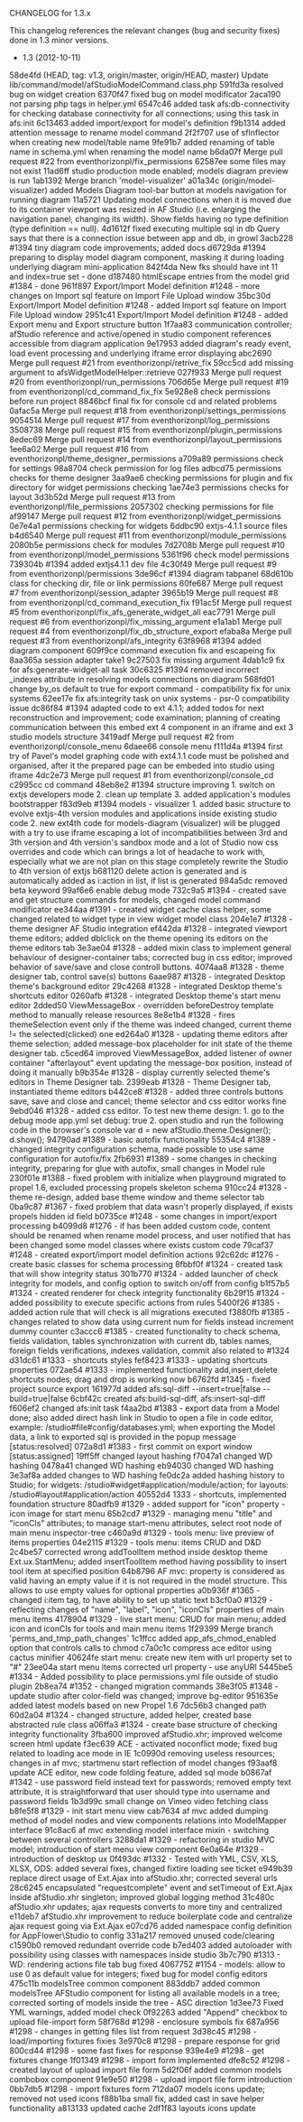 CHANGELOG for 1.3.x

This changelog references the relevant changes (bug and security fixes) done in 1.3 minor versions.

* 1.3 (2012-10-11)

58de4fd (HEAD, tag: v1.3, origin/master, origin/HEAD, master) Update lib/command/model/afStudioModelCommand.class.php
591fd3a resolved bug on widget creation
6370f47 fixed bug on model modificator
2aca190 not parsing php tags in helper.yml
6547c46 added task afs:db-connectivity for checking database connectivity for all connections; using this task in afs:init
6c13463 added import/export for model's definition
f9b1314 added attention message to rename model command
2f2f707 use of sfInflector when creating new model/table name
9fe91b7 added renaming of table name in schema.yml when renaming the model name
b6da07f Merge pull request #22 from eventhorizonpl/fix_permissions
62587ee some files may not exist
11ad6ff studio production mode enabled; models diagram preview is run
1ab1392 Merge branch 'model-visualizer'
a01a34c (origin/model-visualizer) added Models Diagram tool-bar button at models navigation  for running diagram
11a5721 Updating model connections when it is moved due to its container viewport was resized in AF Studio (i.e. enlarging the navigation panel, changing its width). Show fields having no type definition (type definition == null).
4d1612f fixed executing multiple sql in db Query says that there is a connection issue between app and db, in growl
3acb228 #1394 tiny diagram code improvements; added docs
d6729da #1394 preparing to display model diagram component, masking it during loading underlying diagram mini-application
842f4da New fks should have int 11 and index=true set - done
d187480 htmlEscape entries from the model grid #1384 - done
961f897 Export/Import Model definition #1248 - more changes on Import sql feature on Import File Upload window
35bc30d Export/Import Model definition #1248 - added Import sql feature on Import File Upload window
2951c41 Export/Import Model definition #1248 - added Export menu and Export structure button
1f7aa83 communication controller; afStudio reference and active/opened in studio component references accessible from diagram application
9e17953 added diagram's ready event, load event processing and underlying iframe error displaying
abc2690 Merge pull request #21 from eventhorizonpl/retrive_fix
59cc5cd add missing argument to afsWidgetModelHelper::retrieve
027f933 Merge pull request #20 from eventhorizonpl/run_permissions
706d65e Merge pull request #19 from eventhorizonpl/cd_command_fix_fix
5e928e8 check permissions before run project
8846bcf final fix for console cd and related problems
0afac5a Merge pull request #18 from eventhorizonpl/settings_permissions
9054514 Merge pull request #17 from eventhorizonpl/log_permissions
3508738 Merge pull request #15 from eventhorizonpl/plugin_permissions
8edec69 Merge pull request #14 from eventhorizonpl/layout_permissions
1ee6a02 Merge pull request #16 from eventhorizonpl/theme_designer_permissions
a709a89 permissions check for settings
98a8704 check permission for log files
adbcd75 permissions checks for theme designer
3aa9ae6 checking permissions for plugin and fix directory for widget permissions checking
1ae74e3 permissions checks for layout
3d3b52d Merge pull request #13 from eventhorizonpl/file_permissions
2057302 checking permissions for file
af99147 Merge pull request #12 from eventhorizonpl/widget_permissions
0e7e4a1 permissions checking for widgets
6ddbc90 extjs-4.1.1 source files
b4d6540 Merge pull request #11 from eventhorizonpl/module_permissions
2080b5e permissions check for modules
7d2708b Merge pull request #10 from eventhorizonpl/model_permissions
5361f96 check model permissions
739304b #1394 added extjs4.1.1 dev file
4c30f49 Merge pull request #9 from eventhorizonpl/permissions
3de96cf #1394 diagram tabpanel
68d610b class for checking dir, file or link permissions
60fe687 Merge pull request #7 from eventhorizonpl/session_adapter
3965b19 Merge pull request #8 from eventhorizonpl/cd_command_execution_fix
f91ac5f Merge pull request #5 from eventhorizonpl/fix_afs_generate_widget_all
eac7791 Merge pull request #6 from eventhorizonpl/fix_missing_argument
e1a1ab1 Merge pull request #4 from eventhorizonpl/fix_db_structure_export
efaba8a Merge pull request #3 from eventhorizonpl/afs_integrity
63f8968 #1394 added diagram component
609f9ce command execution fix and escapeing fix
8aa365a session adapter take1
9c27503 fix missing argument
4dab1c9 fix for afs:generate-widget-all task
30c6325 #1394 removed incorrect _indexes attribute in resolving models connections on diagram
568fd01 change by_os default to true for export command - compatibility fix for unix systems
62ee17e fix afs:integrity task on unix systems - psr-0 compatibility issue
dc86f84 #1394 adapted code to ext 4.1.1; added todos for next reconstruction and improvement; code examination; planning of creating communication between this embed ext 4 component in an iframe and ext 3 studio models structure
3419adf Merge pull request #2 from eventhorizonpl/console_menu
6daee66 console menu
f111d4a #1394 first try of Pavel's model graphing code with ext4.1.1 code must be polished and organised, after it the prepared page can be embeded into studio using iframe
4dc2e73 Merge pull request #1 from eventhorizonpl/console_cd
c2995cc cd command
48eb8e2 #1394 structure improving 1. switch on extjs developers mode 2. clean up template 3. added application's modules bootstrapper
f83d9eb #1394 models - visualizer    1. added basic structure to evolve extjs-4th version modules and applications inside existing studio code    2. new ext4th code for models-diagram (visualizer) will be plugged with a try to use iframe escaping a lot of incompatibilities between 3rd and 3th version and 4th version's sandbox mode and a lot of Studio now css overrides and code which can brings a lot of headache to work with, especially what we are not plan on this stage completely rewrite the Studio to 4th version of extjs
b681120 delete action is generated and is automatically added as i:action in list, if list is generated
984a5dc removed beta keyword
99af6e6 enable debug mode
732c9a5 #1394 - created save and get structure commands for models, changed model command modificator
ee344aa #1391 - created widget cache class helper, some changed related to widget type in view widget model class
204e1e7 #1328 - theme designer AF Studio integration
ef442da #1328 - integrated viewport theme editors; added dblclick on the theme opening its editors on the theme editors tab
3e3ae04 #1328 - added mixin class to implement general behaviour of designer-container tabs; corrected bug in css editor; improved behavior of save/save and close controll buttons.
4074aa8 #1328 - theme designer tab, control save(s) buttons
6aae987 #1328 - integrated Desktop theme's background editor
29c4268 #1328 - integrated Desktop theme's shortcuts editor
0260afb #1328 - integrated Desktop theme's start menu editor
2dded50 ViewMessageBox - overridden beforeDestroy template method to manually release resources
8e8e1b4 #1328 - fires themeSelection event only if the theme was indeed changed, current theme != the selected(clicked) one
ed264a0 #1328 - updating theme editors after theme selection; added message-box placeholder for init state of the theme designer tab.
c5ced64 improved ViewMessageBox, added listener of owner container "afterlayout" event updating the message-box position, instead of doing it manually
b9b354e #1328 - display currently selected theme's editors in Theme Designer tab.
2399eab #1328 - Theme Designer tab, instantiated theme editors
b442ce8 #1328 - added three controls buttons save, save and close and cancel; theme selector and css editor works fine
9ebd046 #1328 - added css editor. To test new theme design: 1. go to the debug mode app.yml set debug: true 2. open studio and run the following code in the browser's console var d = new afStudio.theme.Designer(); d.show();
94790ad #1389 - basic autofix functionality
55354c4 #1389 - changed integrity configuration schema, made possible to use same configuration for autofix/fix
2fb6931 #1389 - some changes in checking integrity, preparing for glue with autofix, small changes in Model rule
230f01e #1388 - fixed problem with initialize when playground migrated to propel 1.6, excluded processing propels skeleton schema
910cc24 #1328 - theme re-design, added base theme window and theme selector tab
0ba9c87 #1367 - fixed problem that data wasn't properly displayed, if exists propels hidden id field
b0735ce #1248 - some changes in import/export processing
b4099d8 #1276 - if has been added custom code, content should be renamed when rename model process, and user notified that has been changed some model classes where exists custom code
79caf37 #1248 - created export/import model definition actions
92c62dc #1276 - create basic classes for schema processing
8fbbf0f #1324 - created task that will show integrity status
301b770 #1324 - added launcher of check integrity for models, and config option to switch on/off from config
b1f57b5 #1324 - created renderer for check integrity functionality
6b29f15 #1324 - added possibility to execute specific actions from rules
5400f26 #1385 - added action rule that will check is all migrations executed
f3880fb #1385 - changes related to show data using current num for fields instead increment dummy counter
c3accc6 #1385 - created functionality to check schema, fields validation, tables synchronization with current db, tables names, foreign fields verifications, indexes validation, commit also related to #1324
d31dc61 #1333 - shortcuts styles
fef8423 #1333 - updating shortcuts properties
072ae54 #1333 - implemented functionality add,insert,delete shortcuts nodes; drag and drop is working now
b6762fd #1345 - fixed project source export
161977d added afs:sql-diff --insert=true|false --build=true|false
6cbf42c created afs:build-sql-diff, afs:insert-sql-diff
f606ef2 changed afs:init task
f4aa2bd #1383 - export data from a Model done; also added direct hash link in Studio to open a file in code editor, example: /studio#file#config/databases.yml; when exporting the Model data, a link to exported sql is provided in the popup message [status:resolved]
072a8d1 #1383 - first commit on export window [status:assigned]
19ff5ff changed layout hashing
f7047a1 changed WD hashing
0478a41 changed WD hashing
eb94030 changed WD hashing
3e3af8a added changes to WD hashing
fe0dc2a added hashing history to Studio; for widgets: /studio#widget#application/module/action; for layouts: /studio#layout#application/action
40552d4 1333 - shortcuts, implemented foundation structure
80adfb9 #1329 - added support for "icon" property - icon image for start menu
65b2cd7 #1329 - managing menu "title" and "iconCls" attributes; to manage start-menu attributes, select root node of main menu inspector-tree
c460a9d #1329 - tools menu: live preview of items properties
04e2115 #1329 - tools menu: items CRUD and D&D
2c4be57 corrected wrong addToolItem method inside desktop theme Ext.ux.StartMenu; added insertToolItem method having possibility to insert tool item at specified position
64b8796 AF mvc: property is considered as valid having an empty value if it is not required in the model structure. This allows to use empty values for optional properties
a0b936f #1365 - changed i:item tag, to have ability to set up static text
b3cf0a0 #1329 - reflecting changes of "name", "label", "icon", "iconCls" properties of main menu items
4178904 #1329 - live start menu: CRUD for main menu; added icon and iconCls for tools and main menu items
1f29399 Merge branch 'perms_and_tmp_path_changes'
1c1ffcc added app_afs_chmod_enabled option that controls calls to chmod
c7a0c1c compress ace editor using cactus minifier
40624fe start menu: create new item with url property set to "#"
23ee04a start menu items corrected url property - use anyURI
5445be5 #1334 - Added possibility to place permissions.yml file outside of studio plugin
2b8ea74  #1352 - changed migration commands
38e3f05 #1348 - update studio after color-field was changed; improve bg-editor
951635e added latest models based on new Propel 1.6
7dc56b3 changed path
60d2a04 #1324 - changed structure, added helper, created base abstracted rule class
a06ffa3 #1324 - create base structure of checking integrity functionality
3fba600 improved afStudio.xhr; improved welcome screen html update
f3ec639 ACE - activated noconflict mode; fixed bug related to loading ace mode in IE
1c0990d removing useless resources; changes in af mvc; startmenu start reflection of model changes
f93aaf8 update ACE editor, new code folding feature, added sql mode
b0867af #1342 - use password field instead text for passwords; removed empty text attribute, it is straightforward  that user should type into username and password fields
1b3d99c small change on Vimeo video fetching class
b8fe5f8 #1329 - init start menu view
cab7634 af mvc added dumping method of model nodes and view components relations into ModelMapper interface
91c8ac6 af mvc extending model interface mixin - switching between several controllers
3288da1 #1329 - refactoring in studio MVC model; introduction of start menu view component
6e0a64e #1329 - introduction of desktop ux
0f493dc #1332 - Tested with YML, CSV, XLS, XLSX, ODS: added several fixes, changed fixtire loading see ticket
e949b39 replace direct usage of Ext.Ajax into afStudio.xhr; corrected several urls
28c6245 encapsulated "requestcomplete" event and setTimeout of Ext.Ajax inside afStudio.xhr singleton; improved global logging method
31c480c afStudio.xhr updates; ajax requests converts to more tiny and centralized
e11deb7 afStudio.xhr improvement to reduce boilerplate code and centralize ajax request going via Ext.Ajax
e07cd76 added namespace config definition for AppFlower\Studio to config
331a217 removed unused code/clearing
c1590b0 removed redundant override code
b7ed403 added autoloader with possibility using classes with namespaces inside studio
3b7c790 #1313 - WD: rendering actions file tab bug fixed
4067752 #1154 - models: allow to use 0 as default value for integers; fixed bug for model config editors
475c11b modelsTree common component
883ddb7 added common modelsTree AFStudio component for listing all available models in a tree; corrected sorting of models inside the tree - ASC direction
1d3ee73 Fixed YML warnings, added model check
0f92263 added "Append" checkbox to upload file-import form
58f768d #1298 - enclosure symbols fix
687a956 #1298 - changes in getting files list from request
3d38c45 #1298 - load/importing fixtures fixies
3e970c8 #1298 - prepare response for grid
800cd44 #1298 - some fast fixes for response
939e4e9 #1298 - get fixtures change
1f01349 #1298 - import form implemented
dfe8c52 #1298 - created layout of upload import file form
5d2f06f added common models combobox component
91e9e50 #1298 - upload import file form introduction
0bb7db5 #1298 - import fixtures form
712da07 models icons update; removed not used icons
f88b1ba small fix, added cast in save helper functionality
a813133 updated cache
2df1f83 layouts icons update
